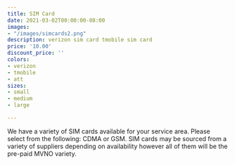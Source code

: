 ```yaml
---
title: SIM Card
date: 2021-03-02T00:00:00-08:00
images:
- "/images/simcards2.png"
description: verizon sim card tmobile sim card
price: '10.00'
discount_price: ''
colors:
- verizon
- tmobile
- att
sizes:
- small
- medium
- large

---
```

We have a variety of SIM cards available for your service area. Please select from the following: CDMA or GSM. SIM cards may be sourced from a variety of suppliers depending on availability however all of them will be the pre-paid MVNO variety.
